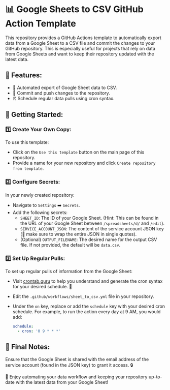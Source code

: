 # 📊 Google Sheets to CSV GitHub Action Template

This repository provides a GitHub Actions template to automatically export data from a Google Sheet to a CSV file and commit the changes to your GitHub repository. This is especially useful for projects that rely on data from Google Sheets and want to keep their repository updated with the latest data.

## 🌟 Features:

* 📝 Automated export of Google Sheet data to CSV.
* 🚀 Commit and push changes to the repository.
* ⏰ Schedule regular data pulls using cron syntax.

## 🚀 Getting Started:

### 1️⃣ Create Your Own Copy:

To use this template:

* Click on the `Use this template` button on the main page of this repository.
* Provide a name for your new repository and click `Create repository from template`.

### 2️⃣ Configure Secrets:

In your newly created repository:

* Navigate to `Settings` ➡️ `Secrets`.
* Add the following secrets:
  * `SHEET_ID`: The ID of your Google Sheet. (Hint: This can be found in the URL of your Google Sheet between `/spreadsheets/d/` and `/edit`).
  * `SERVICE_ACCOUNT_JSON`: The content of the service account JSON key (🔐 make sure to wrap the entire JSON in single quotes).
  * (Optional) `OUTPUT_FILENAME`: The desired name for the output CSV file. If not provided, the default will be `data.csv`.

### 3️⃣ Set Up Regular Pulls:

To set up regular pulls of information from the Google Sheet:

* Visit [crontab.guru](https://crontab.guru/) to help you understand and generate the cron syntax for your desired schedule. 📅
* Edit the `.github/workflows/sheet_to_csv.yml` file in your repository.
* Under the `on` key, replace or add the `schedule` key with your desired cron schedule. For example, to run the action every day at 9 AM, you would add:
 
    ```yaml
    schedule:
      - cron: '0 9 * * *'
    ```

## 📝 Final Notes:

Ensure that the Google Sheet is shared with the email address of the service account (found in the JSON key) to grant it access. 🔒

🎉 Enjoy automating your data workflow and keeping your repository up-to-date with the latest data from your Google Sheet!
